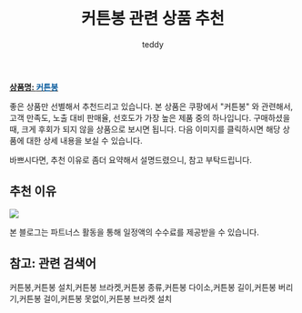 ﻿---
layout: post
title:  "커튼봉 관련 상품 추천"
author: teddy
categories: [ 가구/인테리어 ]
tags: [커튼봉,커튼봉 설치,커튼봉 브라켓,커튼봉 종류,커튼봉 다이소,커튼봉 길이,커튼봉 버리기,커튼봉 걸이,커튼봉 못없이,커튼봉 브라켓 설치]
image: https://static.coupangcdn.com/image/retail/images/1994765808897591-bb126c95-37bc-460b-82a3-b2e4b3e8ecad.jpg 
description: "쿠팡에서 커튼봉 관련 상품으로 가장 고객 선호도가 높은 제품 중 하나입니다."
---

<a href="https://link.coupang.com/re/AFFSDP?lptag=AF3256674&pageKey=1835631456&itemId=2693221864&vendorItemId=70683654269&traceid=V0-153-a93a9a2ee08eb82c"><b>상품명: <font color='#01579B'>커튼봉</font></b></a>

좋은 상품만 선별해서 추천드리고 있습니다.
본 상품은 쿠팡에서 "커튼봉" 와 관련해서, 고객 만족도, 노출 대비 판매율, 선호도가 가장 높은 제품 중의 하나입니다.
구매하셨을 때, 크게 후회가 되지 않을 상품으로 보시면 됩니다. 
다음 이미지를 클릭하시면 해당 상품에 대한 상세 내용을 보실 수 있습니다.

바쁘시다면, 추천 이유로 좀더 요약해서 설명드렸으니, 참고 부탁드립니다.

## 추천 이유 

<a href="https://link.coupang.com/re/AFFSDP?lptag=AF3256674&pageKey=1835631456&itemId=2693221864&vendorItemId=70683654269&traceid=V0-153-a93a9a2ee08eb82c"><img src="https://thumbnail7.coupangcdn.com/thumbnails/remote/q89/image/retail/images/481813426672451-b739315d-8bcf-4e9b-8ac8-da9b0137792e.jpg"></a> 

본 블로그는 파트너스 활동을 통해 일정액의 수수료를 제공받을 수 있습니다.

## 참고: 관련 검색어    
커튼봉,커튼봉 설치,커튼봉 브라켓,커튼봉 종류,커튼봉 다이소,커튼봉 길이,커튼봉 버리기,커튼봉 걸이,커튼봉 못없이,커튼봉 브라켓 설치